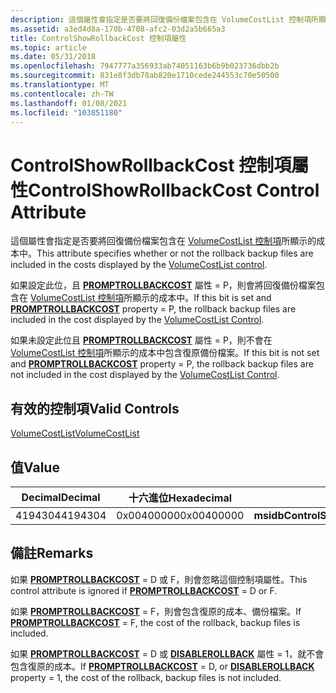 ```yaml
---
description: 這個屬性會指定是否要將回復備份檔案包含在 VolumeCostList 控制項所顯示的成本中。
ms.assetid: a3ed4d8a-170b-4708-afc2-03d2a5b665a3
title: ControlShowRollbackCost 控制項屬性
ms.topic: article
ms.date: 05/31/2018
ms.openlocfilehash: 7947777a356933ab74051163b6b9b023736dbb2b
ms.sourcegitcommit: 831e8f3db78ab820e1710cede244553c70e50500
ms.translationtype: MT
ms.contentlocale: zh-TW
ms.lasthandoff: 01/08/2021
ms.locfileid: "103851180"
---
```

# <a name="controlshowrollbackcost-control-attribute"></a><span data-ttu-id="67d8d-103">ControlShowRollbackCost 控制項屬性</span><span class="sxs-lookup"><span data-stu-id="67d8d-103">ControlShowRollbackCost Control Attribute</span></span>

<span data-ttu-id="67d8d-104">這個屬性會指定是否要將回復備份檔案包含在 [VolumeCostList 控制項](volumecostlist-control.md)所顯示的成本中。</span><span class="sxs-lookup"><span data-stu-id="67d8d-104">This attribute specifies whether or not the rollback backup files are included in the costs displayed by the [VolumeCostList control](volumecostlist-control.md).</span></span>

<span data-ttu-id="67d8d-105">如果設定此位，且 [**PROMPTROLLBACKCOST**](promptrollbackcost.md) 屬性 = P，則會將回復備份檔案包含在 [VolumeCostList 控制項](volumecostlist-control.md)所顯示的成本中。</span><span class="sxs-lookup"><span data-stu-id="67d8d-105">If this bit is set and [**PROMPTROLLBACKCOST**](promptrollbackcost.md) property = P, the rollback backup files are included in the cost displayed by the [VolumeCostList Control](volumecostlist-control.md).</span></span>

<span data-ttu-id="67d8d-106">如果未設定此位且 [**PROMPTROLLBACKCOST**](promptrollbackcost.md) 屬性 = P，則不會在 [VolumeCostList 控制項](volumecostlist-control.md)所顯示的成本中包含復原備份檔案。</span><span class="sxs-lookup"><span data-stu-id="67d8d-106">If this bit is not set and [**PROMPTROLLBACKCOST**](promptrollbackcost.md) property = P, the rollback backup files are not included in the cost displayed by the [VolumeCostList Control](volumecostlist-control.md).</span></span>

## <a name="valid-controls"></a><span data-ttu-id="67d8d-107">有效的控制項</span><span class="sxs-lookup"><span data-stu-id="67d8d-107">Valid Controls</span></span>

[<span data-ttu-id="67d8d-108">VolumeCostList</span><span class="sxs-lookup"><span data-stu-id="67d8d-108">VolumeCostList</span></span>](volumecostlist-control.md)

## <a name="value"></a><span data-ttu-id="67d8d-109">值</span><span class="sxs-lookup"><span data-stu-id="67d8d-109">Value</span></span>



| <span data-ttu-id="67d8d-110">Decimal</span><span class="sxs-lookup"><span data-stu-id="67d8d-110">Decimal</span></span> | <span data-ttu-id="67d8d-111">十六進位</span><span class="sxs-lookup"><span data-stu-id="67d8d-111">Hexadecimal</span></span> | <span data-ttu-id="67d8d-112">常數</span><span class="sxs-lookup"><span data-stu-id="67d8d-112">Constant</span></span>                         |
|---------|-------------|----------------------------------|
| <span data-ttu-id="67d8d-113">4194304</span><span class="sxs-lookup"><span data-stu-id="67d8d-113">4194304</span></span> | <span data-ttu-id="67d8d-114">0x00400000</span><span class="sxs-lookup"><span data-stu-id="67d8d-114">0x00400000</span></span>  | <span data-ttu-id="67d8d-115">**msidbControlShowRollbackCost**</span><span class="sxs-lookup"><span data-stu-id="67d8d-115">**msidbControlShowRollbackCost**</span></span> |



 

## <a name="remarks"></a><span data-ttu-id="67d8d-116">備註</span><span class="sxs-lookup"><span data-stu-id="67d8d-116">Remarks</span></span>

<span data-ttu-id="67d8d-117">如果 [**PROMPTROLLBACKCOST**](promptrollbackcost.md) = D 或 F，則會忽略這個控制項屬性。</span><span class="sxs-lookup"><span data-stu-id="67d8d-117">This control attribute is ignored if [**PROMPTROLLBACKCOST**](promptrollbackcost.md) = D or F.</span></span>

<span data-ttu-id="67d8d-118">如果 [**PROMPTROLLBACKCOST**](promptrollbackcost.md) = F，則會包含復原的成本、備份檔案。</span><span class="sxs-lookup"><span data-stu-id="67d8d-118">If [**PROMPTROLLBACKCOST**](promptrollbackcost.md) = F, the cost of the rollback, backup files is included.</span></span>

<span data-ttu-id="67d8d-119">如果 [**PROMPTROLLBACKCOST**](promptrollbackcost.md) = D 或 [**DISABLEROLLBACK**](-disablerollback.md) 屬性 = 1，就不會包含復原的成本。</span><span class="sxs-lookup"><span data-stu-id="67d8d-119">If [**PROMPTROLLBACKCOST**](promptrollbackcost.md) = D, or [**DISABLEROLLBACK**](-disablerollback.md) property = 1, the cost of the rollback, backup files is not included.</span></span>

 

 



